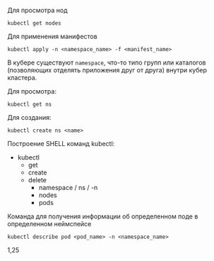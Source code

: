 Для просмотра нод
```shell
kubectl get nodes
```

Для применения манифестов
```shell
kubectl apply -n <namespace_name> -f <manifest_name>
```
В кубере существуют `namespace`, что-то типо групп или каталогов (позволяющих отделять приложения друг от друга) внутри кубер кластера.

Для просмотра:

```shell
kubectl get ns
```

Для создания:

```shell
kubectl create ns <name>
```


Построение SHELL команд kubectl:
* kubectl
  - get
  - create
  - delete
    - namespace / ns / -n
    - nodes
    - pods

Команда для получения информации об определенном поде в определенном неймспейсе
```shell
kubectl describe pod <pod_name> -n <namespace_name>
```

1,25
